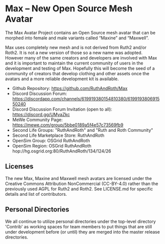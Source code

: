 # Max – New Open Source Mesh Avatar 

The Max Avatar Project contains an Open Source mesh avatar that can
be morphed into female and male variants called “Maxine” and “Maxwell”.

Max uses completely new mesh and is not derived from Ruth2 and/or Roth2.
It is not a new version of those so a new name was adopted.  However many
of the same creators and developers are involved with Max and it is
important to maintain the current community of users in the development
and testing of Max. Hopefully this will become the seed of a community
of creators that develop clothing and other assets once the avatars and
a more reliable development kit is available.

* Github Repository: https://github.com/RuthAndRoth/Max
* Discord Discussion Forum: https://discordapp.com/channels/619919380154810380/619919380691550240
* Discord Discussion Forum Invitation (open to all): https://discord.gg/UMyaZkc
* MeWe Community Page: https://mewe.com/group/5bbe0189a5f4e57c73569fb9
* Second Life Groups: "RuthAndRoth" and "Ruth and Roth Community"
* Second Life Marketplace Store: RuthAndRoth
* OpenSim Group: OSGrid RuthAndRoth
* OpenSim Region: OSGrid RuthAndRoth hop://hg.osgrid.org:80/RuthAndRoth/134/124/26

## Licenses

The new Max, Maxine and Maxwell mesh avatars are licensed under the
Creative Commons Attribution NonCommercial (CC-BY-4.0) rather than
the previously used AGPL for Ruth2 and Roth2. See LICENSE.md for specific
details and list of contributors.

## Personal Directories

We all continue to utilize personal directories under the top-level directory
'Contrib' as working spaces for team members to put things that are still under
development before (or until) they are merged into the master release directories.
